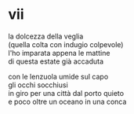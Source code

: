# vii

la dolcezza della veglia  
(quella colta con indugio colpevole)  
l'ho imparata appena le mattine  
di questa estate già accaduta

con le lenzuola umide sul capo  
gli occhi socchiusi  
in giro per una città dal porto quieto  
e poco oltre un oceano in una conca
